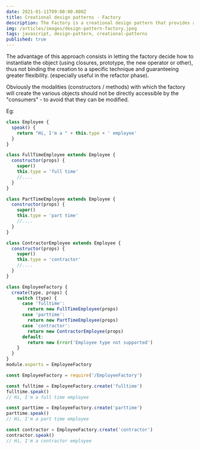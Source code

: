 ```yaml
---
date: 2021-01-11T09:00:00.000Z
title: Creational design patterns - Factory
description: The Factory is a creational design pattern that provides an interface to create objects while letting the subclasses decide which type of object to instantiate.
img: /articles/images/design-pattern-factory.jpeg
tags: javascript, design-pattern, creational-patterns
published: true
---
```


The advantage of this approach consists in letting the factory decide how to instantiate the object (using closures, prototype, the new operator or other), thus not binding the creation to a specific technique and guaranteeing greater flexibility. (especially useful in the refactor phase).

Obviously the modalities (constructors / methods) with which the factory will create the various objects should not be directly accessible by the "consumers" - to avoid that they can be modified.

Eg:

```javascript
class Employee {
  speak() {
    return "Hi, I'm a " + this.type + ' employee'
  }
}

class FullTimeEmployee extends Employee {
  constructor(props) {
    super()
    this.type = 'full time'
    //....
  }
}

class PartTimeEmployee extends Employee {
  constructor(props) {
    super()
    this.type = 'part time'
    //....
  }
}

class ContractorEmployee extends Employee {
  constructor(props) {
    super()
    this.type = 'contractor'
    //....
  }
}

class EmployeeFactory {
  create(type, props) {
    switch (type) {
      case 'fulltime':
        return new FullTimeEmployee(props)
      case 'parttime':
        return new PartTimeEmployee(props)
      case 'contractor':
        return new ContractorEmployee(props)
      default:
        return new Error('Employee type not supported')
    }
  }
}
module.exports = EmployeeFactory
```

```javascript
const EmployeeFactory = require('/EmployeeFactory')

const fulltime = EmployeeFactory.create('fulltime')
fulltime.speak()
// Hi, I'm a full time employee

const parttime = EmployeeFactory.create('parttime')
parttime.speak()
// Hi, I'm a part time employee

const contractor = EmployeeFactory.create('contractor')
contractor.speak()
// Hi, I'm a contractor employee
```
